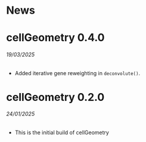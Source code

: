 News
=====

# cellGeometry 0.4.0
###### 19/03/2025

* Added iterative gene reweighting in `deconvolute()`.

# cellGeometry 0.2.0
###### 24/01/2025

* This is the initial build of cellGeometry
